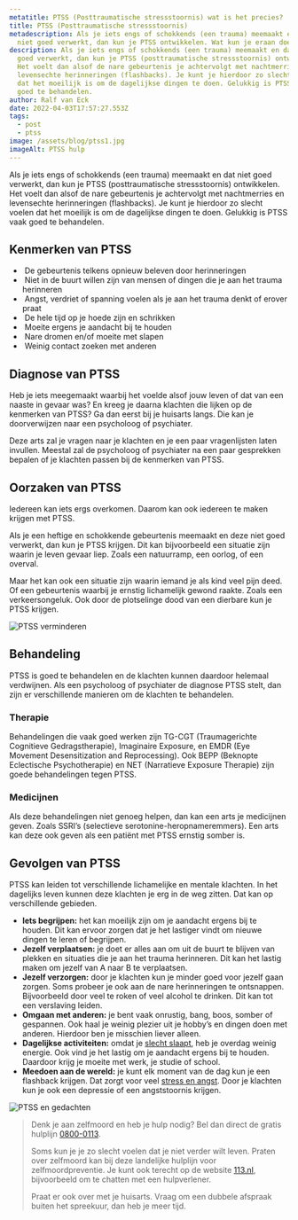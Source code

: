 ```yaml
---
metatitle: PTSS (Posttraumatische stressstoornis) wat is het precies?
title: PTSS (Posttraumatische stressstoornis)
metadescription: Als je iets engs of schokkends (een trauma) meemaakt en dat
  niet goed verwerkt, dan kun je PTSS ontwikkelen. Wat kun je eraan doen?
description: Als je iets engs of schokkends (een trauma) meemaakt en dat niet
  goed verwerkt, dan kun je PTSS (posttraumatische stressstoornis) ontwikkelen.
  Het voelt dan alsof de nare gebeurtenis je achtervolgt met nachtmerries en
  levensechte herinneringen (flashbacks). Je kunt je hierdoor zo slecht voelen
  dat het moeilijk is om de dagelijkse dingen te doen. Gelukkig is PTSS vaak
  goed te behandelen.
author: Ralf van Eck
date: 2022-04-03T17:57:27.553Z
tags:
  - post
  - ptss
image: /assets/blog/ptss1.jpg
imageAlt: PTSS hulp
---
```

Als je iets engs of schokkends (een trauma) meemaakt en dat niet goed verwerkt, dan kun je PTSS (posttraumatische stressstoornis) ontwikkelen. Het voelt dan alsof de nare gebeurtenis je achtervolgt met nachtmerries en levensechte herinneringen (flashbacks). Je kunt je hierdoor zo slecht voelen dat het moeilijk is om de dagelijkse dingen te doen. Gelukkig is PTSS vaak goed te behandelen.

## Kenmerken van PTSS

*  De gebeurtenis telkens opnieuw beleven door herinneringen
*  Niet in de buurt willen zijn van mensen of dingen die je aan het trauma herinneren
*  Angst, verdriet of spanning voelen als je aan het trauma denkt of erover praat
*  De hele tijd op je hoede zijn en schrikken
*  Moeite ergens je aandacht bij te houden
*  Nare dromen en/of moeite met slapen
*  Weinig contact zoeken met anderen

## Diagnose van PTSS

Heb je iets meegemaakt waarbij het voelde alsof jouw leven of dat van een naaste in gevaar was? En kreeg je daarna klachten die lijken op de kenmerken van PTSS? Ga dan eerst bij je huisarts langs. Die kan je doorverwijzen naar een psycholoog of psychiater.

Deze arts zal je vragen naar je klachten en je een paar vragenlijsten laten invullen. Meestal zal de psycholoog of psychiater na een paar gesprekken bepalen of je klachten passen bij de kenmerken van PTSS.

## Oorzaken van PTSS

Iedereen kan iets ergs overkomen. Daarom kan ook iedereen te maken krijgen met PTSS.

Als je een heftige en schokkende gebeurtenis meemaakt en deze niet goed verwerkt, dan kun je PTSS krijgen. Dit kan bijvoorbeeld een situatie zijn waarin je leven gevaar liep. Zoals een natuurramp, een oorlog, of een overval.

Maar het kan ook een situatie zijn waarin iemand je als kind veel pijn deed. Of een gebeurtenis waarbij je ernstig lichamelijk gewond raakte. Zoals een verkeersongeluk. Ook door de plotselinge dood van een dierbare kun je PTSS krijgen.

![PTSS verminderen](/assets/blog/stressfree2.jpg "Zen woman")

## Behandeling

PTSS is goed te behandelen en de klachten kunnen daardoor helemaal verdwijnen. Als een psycholoog of psychiater de diagnose PTSS stelt, dan zijn er verschillende manieren om de klachten te behandelen.

### Therapie

Behandelingen die vaak goed werken zijn TG-CGT (Traumagerichte Cognitieve Gedragstherapie), Imaginaire Exposure, en EMDR (Eye Movement Desensitization and Reprocessing). Ook BEPP (Beknopte Eclectische Psychotherapie) en NET (Narratieve Exposure Therapie) zijn goede behandelingen tegen PTSS.

### Medicijnen

Als deze behandelingen niet genoeg helpen, dan kan een arts je medicijnen geven. Zoals SSRI’s (selectieve serotonine-heropnameremmers). Een arts kan deze ook geven als een patiënt met PTSS ernstig somber is.

## Gevolgen van PTSS

PTSS kan leiden tot verschillende lichamelijke en mentale klachten. In het dagelijks leven kunnen deze klachten je erg in de weg zitten. Dat kan op verschillende gebieden.

* **Iets begrijpen:** het kan moeilijk zijn om je aandacht ergens bij te houden. Dit kan ervoor zorgen dat je het lastiger vindt om nieuwe dingen te leren of begrijpen.
* **Jezelf verplaatsen:** je doet er alles aan om uit de buurt te blijven van plekken en situaties die je aan het trauma herinneren. Dit kan het lastig maken om jezelf van A naar B te verplaatsen.
* **Jezelf verzorgen:** door je klachten kun je minder goed voor jezelf gaan zorgen. Soms probeer je ook aan de nare herinneringen te ontsnappen. Bijvoorbeeld door veel te roken of veel alcohol te drinken. Dit kan tot een verslaving leiden.
* **Omgaan met anderen:** je bent vaak onrustig, bang, boos, somber of gespannen. Ook haal je weinig plezier uit je hobby’s en dingen doen met anderen. Hierdoor ben je misschien liever alleen.
* **Dagelijkse activiteiten:** omdat je [slecht slaapt](https://nuontstressen.nl/blog/2022-03-30-stress-en-slapen/), heb je overdag weinig energie. Ook vind je het lastig om je aandacht ergens bij te houden. Daardoor krijg je moeite met werk, je studie of school.
* **Meedoen aan de wereld:** je kunt elk moment van de dag kun je een flashback krijgen. Dat zorgt voor veel [stress en angst](https://nuontstressen.nl/stress/). Door je klachten kun je ook een depressie of een angststoornis krijgen.

![PTSS en gedachten](/assets/blog/control.jpg "Think")

> Denk je aan zelfmoord en heb je hulp nodig? Bel dan direct de gratis hulplijn [0800-0113](tel:0800-0113).
>
> Soms kun je je zo slecht voelen dat je niet verder wilt leven. Praten over zelfmoord kan bij deze landelijke hulplijn voor zelfmoordpreventie. Je kunt ook terecht op de website [113.nl](http://113.nl/), bijvoorbeeld om te chatten met een hulpverlener.
>
> Praat er ook over met je huisarts. Vraag om een dubbele afspraak buiten het spreekuur, dan heb je meer tijd.